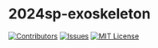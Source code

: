 # 2024sp-exoskeleton
<a name="readme-top"></a>


<!-- PROJECT SHIELDS -->
<!--
-->
[![Contributors][contributors-shield]][contributors-url]
[![Issues][issues-shield]][issues-url]
[![MIT License][license-shield]][license-url]


<!-- MARKDOWN LINKS & IMAGES -->
<!-- https://www.markdownguide.org/basic-syntax/#reference-style-links -->
[contributors-shield]: https://img.shields.io/badge/CONTRIBUTORS-6-birightgreen?style=for-the-badge
[contributors-url]: https://github.com/othneildrew/Best-README-Template/graphs/contributors
[issues-shield]: https://img.shields.io/badge/ISSUES-3-brightyellow?style=for-the-badge
[issues-url]: https://github.com/epfl-cs358/2024sp-exoskeleton/issues
[license-shield]: https://img.shields.io/badge/LICENSE-MIT-brightyellow?style=for-the-badge
[license-url]: https://github.com/epfl-cs358/2024sp-exoskeleton/blob/main/LICENSE
